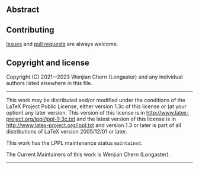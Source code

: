 Abstract
----

Contributing
----
[Issues](https://github.com/Sophanatprime/physicx/issues) and
[pull requests](https://github.com/Sophanatprime/physicx/pulls)
are always welcome.

Copyright and license
----
Copyright (C) 2021--2023
Wenjian Chern (Longaster) and any individual authors listed elsewhere in this file.

--------------------------------------------------------------------------

This work may be distributed and/or modified under the
conditions of the LaTeX Project Public License, either
version 1.3c of this license or (at your option) any later
version. This version of this license is in
   http://www.latex-project.org/lppl/lppl-1-3c.txt
and the latest version of this license is in
   http://www.latex-project.org/lppl.txt
and version 1.3 or later is part of all distributions of
LaTeX version 2005/12/01 or later.

This work has the LPPL maintenance status `maintained`.

The Current Maintainers of this work is Wenjian Chern (Longaster).

--------------------------------------------------------------------------
